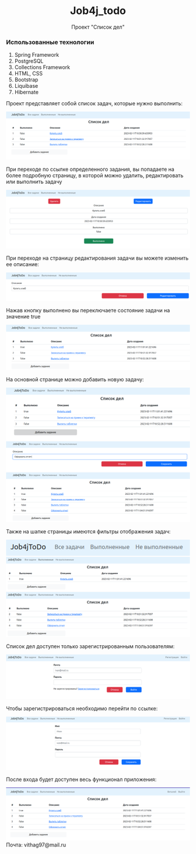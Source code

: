 <h1 align="center">Job4j_todo</h1>
<p align="center"> Проект "Список дел"</p>

<h3>Использованные технологии</h3>
<ol>
<li>Spring Framework</li>
<li>PostgreSQL</li>
<li>Collections Framework</li>
<li>HTML, CSS</li>
<li>Bootstrap</li>
<li>Liquibase</li>
<li>Hibernate</li>
</ol>

<p>Проект представляет собой список задач, которые нужно выполнить:</p>
<img src="img/mainpage.png"/> 
<p>При переходе по ссылке определенного задания, вы попадаете на более подробную страницу, в которой можно удалить, редактировать или выполнить задачу</p>
<img src="img/lookpage.png"/> 
<p>При переходе на страницу редактирования задачи вы можете изменить ее описание:</p>
<img src="img/edit.png"/> 
<p>Нажав кнопку выполнено вы переключаете состояние задачи на значение true</p>
<img src="img/setdone.png"/> 
<p>На основной странице можно добавить новую задачу:</p>
<img src="img/clicknew.png"/>
<img src="img/new.png"/>
<img src="img/listwithnew.png"/>
<p>Также на шапке страницы имеются фильтры отображения задач:</p>
<img src="img/head.png"/>
<img src="img/donelist.png"/>
<img src="img/newlist.png"/>
<p>Список дел доступен только зарегистрированным пользователям:</p>
<img src="img/loginpage.png"/>
<p>Чтобы зарегистрироваться необходимо перейти по ссылке:</p>
<img src="img/registration.png"/>
<p>После входа будет доступен весь функционал приложения:</p>
<img src="img/loggedin.png"/>
Почта: vithag97@mail.ru<br>

